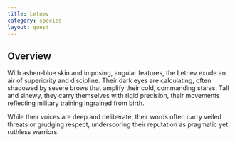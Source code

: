 ```yaml
---
title: Letnev 
category: species
layout: quest
---
```


## Overview

With ashen-blue skin and imposing, angular features, the Letnev exude an air of superiority and discipline. Their dark eyes are calculating, often shadowed by severe brows that amplify their cold, commanding stares. Tall and sinewy, they carry themselves with rigid precision, their movements reflecting military training ingrained from birth. 

While their voices are deep and deliberate, their words often carry veiled threats or grudging respect, underscoring their reputation as pragmatic yet ruthless warriors.




